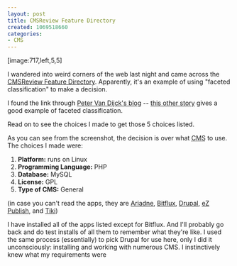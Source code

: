 ```yaml
--- 
layout: post
title: CMSReview Feature Directory
created: 1069518660
categories: 
- CMS
---
```

[image:717,left,5,5]<p>I wandered into weird corners of the web last night and came across the <a href="http://www.cmsreview.com/timeLines/ShopFeatureDirectory.html">CMSReview Feature Directory</a>. Apparently, it's an example of using "faceted classification" to make a decision.</p>

<p>I found the link through <a href="http://poorbuthappy.com/ease/">Peter Van Dijck's blog</a> -- <a href="http://poorbuthappy.com/ease/archives/002332.html">this other story</a> gives a good example of faceted classification.</p>

<p>Read on to see the choices I made to get those 5 choices listed.</p>
<!--break-->
<p>As you can see from the screenshot, the decision is over what <acronym title="Content Management System">CMS</acronym> to use. The choices I made were:</p>

<ol>
<li><strong>Platform:</strong> runs on Linux</li>
<li><strong>Programming Language:</strong> PHP</li>
<li><strong>Database:</strong> MySQL</li>
<li><strong>License:</strong> GPL</li>
<li><strong>Type of CMS:</strong> General</li>
</ol>

<p>(in case you can't read the apps, they are <a href="http://www.ariadne-cms.net/">Ariadne</a>, <a href="http://www.bitflux.ch/developer/cms/">Bitflux</a>, <a href="http://www.drupal.org">Drupal</a>, <a href="http://www.ez.no/">eZ Publish</a>, and <a href="http://tikiwiki.org/tiki-view_articles.php">Tiki</a>)</p>

<p>I have installed all of the apps listed except for Bitflux. And I'll probably go back and do test installs of all them to remember what they're like. I used the same process (essentially) to pick Drupal for use here, only I did it unconsciously: installing and working with numerous CMS. I instinctively knew what my requirements were</p>
